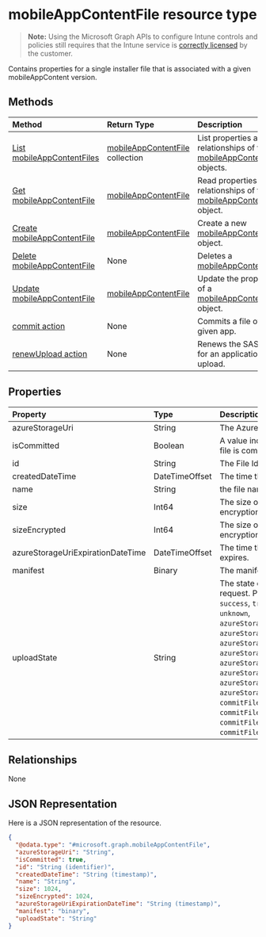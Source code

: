 # mobileAppContentFile resource type

> **Note:** Using the Microsoft Graph APIs to configure Intune controls and policies still requires that the Intune service is [correctly licensed](https://go.microsoft.com/fwlink/?linkid=839381) by the customer.

Contains properties for a single installer file that is associated with a given mobileAppContent version.
## Methods
|Method|Return Type|Description|
|:---|:---|:---|
|[List mobileAppContentFiles](../api/intune_apps_mobileappcontentfile_list.md)|[mobileAppContentFile](../resources/intune_apps_mobileappcontentfile.md) collection|List properties and relationships of the [mobileAppContentFile](../resources/intune_apps_mobileappcontentfile.md) objects.|
|[Get mobileAppContentFile](../api/intune_apps_mobileappcontentfile_get.md)|[mobileAppContentFile](../resources/intune_apps_mobileappcontentfile.md)|Read properties and relationships of the [mobileAppContentFile](../resources/intune_apps_mobileappcontentfile.md) object.|
|[Create mobileAppContentFile](../api/intune_apps_mobileappcontentfile_create.md)|[mobileAppContentFile](../resources/intune_apps_mobileappcontentfile.md)|Create a new [mobileAppContentFile](../resources/intune_apps_mobileappcontentfile.md) object.|
|[Delete mobileAppContentFile](../api/intune_apps_mobileappcontentfile_delete.md)|None|Deletes a [mobileAppContentFile](../resources/intune_apps_mobileappcontentfile.md).|
|[Update mobileAppContentFile](../api/intune_apps_mobileappcontentfile_update.md)|[mobileAppContentFile](../resources/intune_apps_mobileappcontentfile.md)|Update the properties of a [mobileAppContentFile](../resources/intune_apps_mobileappcontentfile.md) object.|
|[commit action](../api/intune_apps_mobileappcontentfile_commit.md)|None|Commits a file of a given app.|
|[renewUpload action](../api/intune_apps_mobileappcontentfile_renewupload.md)|None|Renews the SAS URI for an application file upload.|

## Properties
|Property|Type|Description|
|:---|:---|:---|
|azureStorageUri|String|The Azure Storage URI.|
|isCommitted|Boolean|A value indicating whether the file is committed.|
|id|String|The File Id.|
|createdDateTime|DateTimeOffset|The time the file was created.|
|name|String|the file name.|
|size|Int64|The size of the file prior to encryption.|
|sizeEncrypted|Int64|The size of the file after encryption.|
|azureStorageUriExpirationDateTime|DateTimeOffset|The time the Azure storage Uri expires.|
|manifest|Binary|The manifest information.|
|uploadState|String|The state of the current upload request. Possible values are: `success`, `transientError`, `error`, `unknown`, `azureStorageUriRequestSuccess`, `azureStorageUriRequestPending`, `azureStorageUriRequestFailed`, `azureStorageUriRequestTimedOut`, `azureStorageUriRenewalSuccess`, `azureStorageUriRenewalPending`, `azureStorageUriRenewalFailed`, `azureStorageUriRenewalTimedOut`, `commitFileSuccess`, `commitFilePending`, `commitFileFailed`, `commitFileTimedOut`.|

## Relationships
None
## JSON Representation
Here is a JSON representation of the resource.
<!--{
  "blockType": "resource",
  "keyProperty": "id",
  "baseType": "microsoft.graph.entity",
  "@odata.type": "microsoft.graph.mobileAppContentFile"
}-->
``` json
{
  "@odata.type": "#microsoft.graph.mobileAppContentFile",
  "azureStorageUri": "String",
  "isCommitted": true,
  "id": "String (identifier)",
  "createdDateTime": "String (timestamp)",
  "name": "String",
  "size": 1024,
  "sizeEncrypted": 1024,
  "azureStorageUriExpirationDateTime": "String (timestamp)",
  "manifest": "binary",
  "uploadState": "String"
}
```



